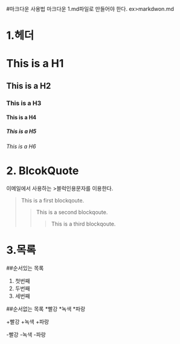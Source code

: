 #마크다운 사용법
마크다운
1.md파일로 만들어야 한다. ex>markdwon.md

# 1.헤더

# This is a H1
## This is a H2
### This is a H3
#### This is a H4
##### This is a H5
###### This is a H6

# 2. BlcokQuote
이메일에서 사용하는 >블럭인용문자를 이용한다.

> This is a first blockqoute.
>	> This is a second blockqoute.
>	>	> This is a third blockqoute.

# 3.목록
##순서있는 목록
1. 첫번째
2. 두번째
3. 세번째

##순서없는 목록
*빨강
*녹색
*파랑

+빨강
+녹색
+파랑

-빨강
-녹색
-파랑


	

